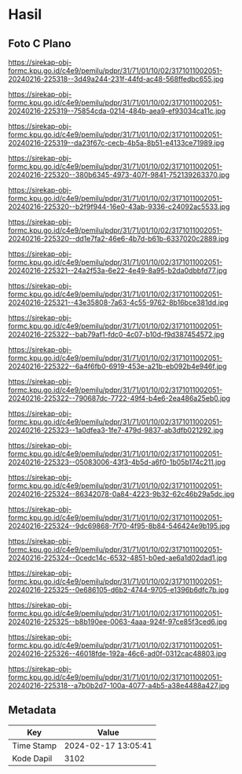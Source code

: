 # Hasil

## Foto C Plano

https://sirekap-obj-formc.kpu.go.id/c4e9/pemilu/pdpr/31/71/01/10/02/3171011002051-20240216-225318--3d49a244-231f-44fd-ac48-568ffedbc655.jpg

https://sirekap-obj-formc.kpu.go.id/c4e9/pemilu/pdpr/31/71/01/10/02/3171011002051-20240216-225319--75854cda-0214-484b-aea9-ef93034ca11c.jpg

https://sirekap-obj-formc.kpu.go.id/c4e9/pemilu/pdpr/31/71/01/10/02/3171011002051-20240216-225319--da23f67c-cecb-4b5a-8b51-e4133ce71989.jpg

https://sirekap-obj-formc.kpu.go.id/c4e9/pemilu/pdpr/31/71/01/10/02/3171011002051-20240216-225320--380b6345-4973-407f-9841-752139263370.jpg

https://sirekap-obj-formc.kpu.go.id/c4e9/pemilu/pdpr/31/71/01/10/02/3171011002051-20240216-225320--b2f9f944-16e0-43ab-9336-c24092ac5533.jpg

https://sirekap-obj-formc.kpu.go.id/c4e9/pemilu/pdpr/31/71/01/10/02/3171011002051-20240216-225320--dd1e7fa2-46e6-4b7d-b61b-6337020c2889.jpg

https://sirekap-obj-formc.kpu.go.id/c4e9/pemilu/pdpr/31/71/01/10/02/3171011002051-20240216-225321--24a2f53a-6e22-4e49-8a95-b2da0dbbfd77.jpg

https://sirekap-obj-formc.kpu.go.id/c4e9/pemilu/pdpr/31/71/01/10/02/3171011002051-20240216-225321--43e35808-7a63-4c55-9762-8b16bce381dd.jpg

https://sirekap-obj-formc.kpu.go.id/c4e9/pemilu/pdpr/31/71/01/10/02/3171011002051-20240216-225322--bab79af1-fdc0-4c07-b10d-f9d387454572.jpg

https://sirekap-obj-formc.kpu.go.id/c4e9/pemilu/pdpr/31/71/01/10/02/3171011002051-20240216-225322--6a4f6fb0-6919-453e-a21b-eb092b4e946f.jpg

https://sirekap-obj-formc.kpu.go.id/c4e9/pemilu/pdpr/31/71/01/10/02/3171011002051-20240216-225322--790687dc-7722-49f4-b4e6-2ea486a25eb0.jpg

https://sirekap-obj-formc.kpu.go.id/c4e9/pemilu/pdpr/31/71/01/10/02/3171011002051-20240216-225323--1a0dfea3-1fe7-479d-9837-ab3dfb021292.jpg

https://sirekap-obj-formc.kpu.go.id/c4e9/pemilu/pdpr/31/71/01/10/02/3171011002051-20240216-225323--05083006-43f3-4b5d-a6f0-1b05b174c211.jpg

https://sirekap-obj-formc.kpu.go.id/c4e9/pemilu/pdpr/31/71/01/10/02/3171011002051-20240216-225324--86342078-0a84-4223-9b32-62c46b29a5dc.jpg

https://sirekap-obj-formc.kpu.go.id/c4e9/pemilu/pdpr/31/71/01/10/02/3171011002051-20240216-225324--9dc69868-7f70-4f95-8b84-546424e9b195.jpg

https://sirekap-obj-formc.kpu.go.id/c4e9/pemilu/pdpr/31/71/01/10/02/3171011002051-20240216-225324--0cedc14c-6532-4851-b0ed-ae6a1d02dad1.jpg

https://sirekap-obj-formc.kpu.go.id/c4e9/pemilu/pdpr/31/71/01/10/02/3171011002051-20240216-225325--0e686105-d6b2-4744-9705-e1396b6dfc7b.jpg

https://sirekap-obj-formc.kpu.go.id/c4e9/pemilu/pdpr/31/71/01/10/02/3171011002051-20240216-225325--b8b190ee-0063-4aaa-924f-97ce85f3ced6.jpg

https://sirekap-obj-formc.kpu.go.id/c4e9/pemilu/pdpr/31/71/01/10/02/3171011002051-20240216-225326--46018fde-192a-46c6-ad0f-0312cac48803.jpg

https://sirekap-obj-formc.kpu.go.id/c4e9/pemilu/pdpr/31/71/01/10/02/3171011002051-20240216-225318--a7b0b2d7-100a-4077-a4b5-a38e4488a427.jpg


## Metadata

| Key        | Value               |
| ---------- | ------------------- |
| Time Stamp | 2024-02-17 13:05:41 |
| Kode Dapil | 3102                |




